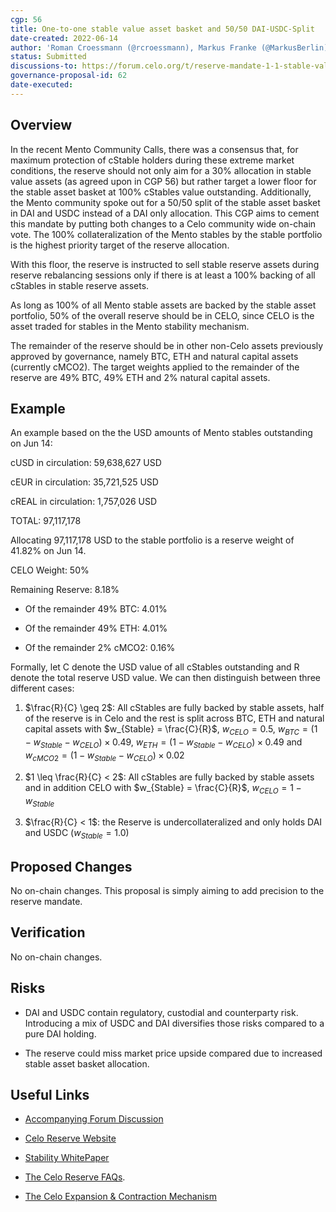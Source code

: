 ```yaml
---
cgp: 56
title: One-to-one stable value asset basket and 50/50 DAI-USDC-Split
date-created: 2022-06-14
author: 'Roman Croessmann (@rcroessmann), Markus Franke (@MarkusBerlin), Slobodan Sudaric (@sudarics)'
status: Submitted
discussions-to: https://forum.celo.org/t/reserve-mandate-1-1-stable-value-asset-basket/3663
governance-proposal-id: 62
date-executed:
---
```


## Overview

In the recent Mento Community Calls, there was a consensus that, for maximum protection of cStable holders during these extreme market conditions, the reserve should not only aim for a 30\% allocation in stable value assets (as agreed upon in CGP 56) but rather target a lower floor for the stable asset basket at 100\% cStables value outstanding. Additionally, the Mento community spoke out for a 50/50 split of the stable asset basket in DAI and USDC instead of a DAI only allocation. This CGP aims to cement this mandate by putting both changes to a Celo community wide on-chain vote. The 100% collateralization of the Mento stables by the stable portfolio is the highest priority target of the reserve allocation.

With this floor, the reserve is instructed to sell stable reserve assets during reserve rebalancing sessions only if there is at least a 100% backing of all cStables in stable reserve assets.

As long as 100% of all Mento stable assets are backed by the stable asset portfolio, 50% of the overall reserve should be in CELO, since CELO is the asset traded for stables in the Mento stability mechanism.

The remainder of the reserve should be in other non-Celo assets previously approved by governance, namely BTC, ETH and natural capital assets (currently cMCO2). The target weights applied to the remainder of the reserve are 49% BTC, 49% ETH and 2% natural capital assets.


## Example

An example based on the the USD amounts of Mento stables outstanding on Jun 14:

cUSD in circulation: 59,638,627 USD

cEUR in circulation: 35,721,525 USD

cREAL in circulation: 1,757,026 USD

TOTAL: 97,117,178



Allocating 97,117,178 USD to the stable portfolio is a reserve weight of 41.82% on Jun 14.

CELO Weight: 50%

Remaining Reserve: 8.18%

-   Of the remainder 49% BTC: 4.01%
    
-   Of the remainder 49% ETH: 4.01%
    
-   Of the remainder 2% cMCO2: 0.16%
    

Formally, let C denote the USD value of all cStables outstanding and R denote the total reserve USD value. We can then distinguish between three different cases:

1. $\frac{R}{C} \geq  2$: All cStables are fully backed by stable assets, half of the reserve is in Celo and the rest is split across BTC, ETH and natural capital assets with $w_{Stable} = \frac{C}{R}$, $w_{CELO} = 0.5$, $w_{BTC} = (1-w_{Stable}-w_{CELO})\times0.49$, $w_{ETH} = (1-w_{Stable}-w_{CELO}) \times0.49$ and $w_{cMCO2}=(1-w_{Stable}-w_{CELO})\times 0.02$

2. $1  \leq  \frac{R}{C} < 2$: All cStables are fully backed by stable assets and in addition CELO with $w_{Stable} = \frac{C}{R}$, $w_{CELO} = 1 - w_{Stable}$

3. $\frac{R}{C} < 1$: the Reserve is undercollateralized and only holds DAI and USDC ($w_{Stable} = 1.0$)
    
## Proposed Changes

No on-chain changes. This proposal is simply aiming to add precision to the reserve mandate.

  
## Verification

No on-chain changes.


## Risks

- DAI and USDC contain regulatory, custodial and counterparty risk. Introducing a mix of USDC and DAI diversifies those risks compared to a pure DAI holding.

- The reserve could miss market price upside compared due to increased stable asset basket allocation.
  

## Useful Links

* [Accompanying Forum Discussion]([https://forum.celo.org/t/reserve-mandate-1-1-stable-value-asset-basket/3663](https://forum.celo.org/t/reserve-mandate-1-1-stable-value-asset-basket/3663))

* [Celo Reserve Website]([https://celoreserve.org/](https://celoreserve.org/))

* [Stability WhitePaper]([https://celo.org/papers/Celo_Stability_Analysis.pdf](https://celo.org/papers/Celo_Stability_Analysis.pdf))

* [The Celo Reserve FAQs]([https://medium.com/celoorg/the-celo-reserve-faqs-f3f7cbb1991f](https://medium.com/celoorg/the-celo-reserve-faqs-f3f7cbb1991f)).

* [The Celo Expansion & Contraction Mechanism]([https://medium.com/celoorg/zooming-in-on-the-celo-expansion-contraction-mechanism-446ca7abe4f](https://medium.com/celoorg/zooming-in-on-the-celo-expansion-contraction-mechanism-446ca7abe4f))